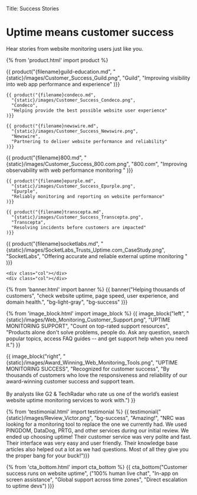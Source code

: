 Title: Success Stories

<div class="container bg-white my-5">
  <h1 class="mt-4 text-center">Uptime means customer success</h1>
  <p class="mb-4 text-center subheading">Hear stories from website monitoring users just like you.</p>

  {% from 'product.html' import product %} 
  <div class="row mb-5">
    {{ product("{filename}guild-education.md",
      "{static}/images/Customer_Success_Guild.png",
      "Guild",
      "Improving visibility into web app performance and experience"
    )}}

    {{ product("{filename}condeco.md",
      "{static}/images/Customer_Success_Condeco.png",
      "Condeco",
      "Helping provide the best possible website user experience"
    )}}

    {{ product("{filename}newswire.md",
      "{static}/images/Customer_Success_Newswire.png",
      "Newswire",
      "Partnering to deliver website performance and reliability"
    )}}
  </div>
  <div class="row mb-5">
    {{ product("{filename}800.md",
      "{static}/images/Customer_Success_800.com.png",
      "800.com",
      "Improving observability with web performance monitoring "
    )}}

    {{ product("{filename}epurple.md",
      "{static}/images/Customer_Success_Epurple.png",
      "Epurple",
      "Reliably monitoring and reporting on website performance"
    )}}

    {{ product("{filename}transcepta.md",
      "{static}/images/Customer_Success_Transcepta.png",
      "Transcepta",
      "Resolving incidents before customers are impacted"
    )}}
  </div>
  <div class="row mb-5">
    {{ product("{filename}socketlabs.md",
      "{static}/images/SocketLabs_Trusts_Uptime.com_CaseStudy.png",
      "SocketLabs",
      "Offering accurate and reliable external uptime monitoring "
    )}}

    <div class="col"></div>
    <div class="col"></div>
  </div>
</div> 


{% from 'banner.html' import banner %} 
{{ banner("Helping <span class='text-success'>thousands</span> of customers",
  "check website uptime, page speed, user experience, and domain health.",
  "bg-light-gray",
  "bg-success"
)}}


{% from 'image_block.html' import image_block %}
{{ image_block("left", "{static}/images/Web_Monitoring_Customer_Support.png",
"UPTIME MONITORING SUPPORT",
"Count on top-rated support resources",
"Products alone don't solve problems, people do. Ask any question, search popular topics, access FAQ guides -- and get support help when you need it.") }}

{{ image_block("right", "{static}/images/Award_Winning_Web_Monitoring_Tools.png",
"UPTIME MONITORING SUCCESS",
"Recognized for customer success",
"By thousands of customers who love the responsiveness and reliability of our award-winning customer success and support team.
<br/><br/>
By analysts like G2 & TechRadar who rate us one of the world’s easiest website uptime monitoring services to work with.") }}


{% from 'testimonial.html' import testimonial %}
{{ testimonial("{static}/images/Review_Victor.png",
  "bg-success",
  "Amazing!",
  "NRC was looking for a monitoring tool to replace the one we currently had. We used PINGDOM, DataDog, PRTG, and other services during our initial review. We ended up choosing uptime! Their customer service was very polite and fast. Their interface was very easy and user friendly. Their knowledge base articles also helped out a lot as we had questions. Most of all they give you the proper bang for your buck!")}}


{% from 'cta_bottom.html' import cta_bottom %} 
{{ cta_bottom("Customer success runs on website uptime",
  ("100% human live chat", 
  "In-app on screen assistance",
  "Global support across time zones",
  "Direct escalation to uptime devs")
  )}}